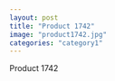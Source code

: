 ```yaml
---
layout: post
title: "Product 1742"
image: "product1742.jpg"
categories: "category1"
---
```

Product 1742
